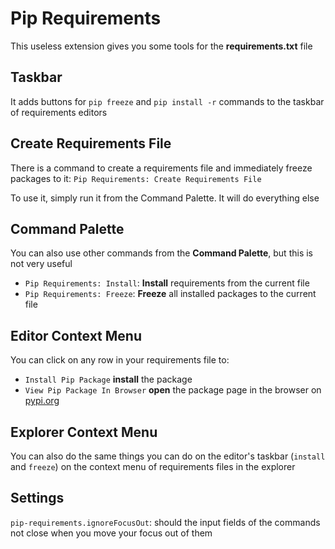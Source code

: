 # Pip Requirements

This useless extension gives you some tools for the **requirements.txt** file

## Taskbar

It adds buttons for `pip freeze` and `pip install -r` commands to the taskbar of requirements editors

## Create Requirements File

There is a command to create a requirements file and immediately freeze packages to it: `Pip Requirements: Create Requirements File`

To use it, simply run it from the Command Palette. It will do everything else

## Command Palette

You can also use other commands from the **Command Palette**, but this is not very useful

- `Pip Requirements: Install`: **Install** requirements from the current file
- `Pip Requirements: Freeze`: **Freeze** all installed packages to the current file

## Editor **Context Menu**

You can click on any row in your requirements file to:

- `Install Pip Package` **install** the package
- `View Pip Package In Browser` **open** the package page in the browser on [pypi.org](https://pypi.org/)

## Explorer **Context Menu**

You can also do the same things you can do on the editor's taskbar (`install` and `freeze`) on the context menu of requirements files in the explorer

## Settings

`pip-requirements.ignoreFocusOut`: should the input fields of the commands not close when you move your focus out of them
